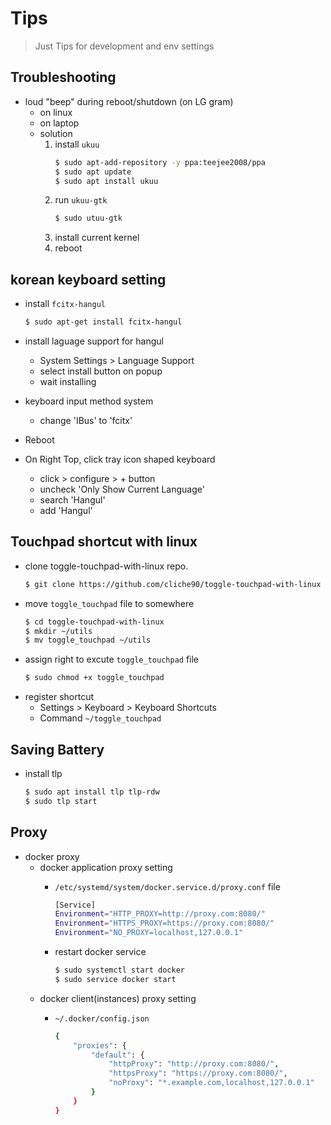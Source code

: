 # Tips

> Just Tips for development and env settings

## Troubleshooting

- loud "beep" during reboot/shutdown (on LG gram)
	- on linux
	- on laptop
	- solution
		1. install `ukuu`
			```bash
			$ sudo apt-add-repository -y ppa:teejee2008/ppa
			$ sudo apt update
			$ sudo apt install ukuu
			```
		2. run `ukuu-gtk`
			```bash
			$ sudo utuu-gtk
			```
		3. install current kernel
		4. reboot
		
## korean keyboard setting
- install `fcitx-hangul`
  ```bash
  $ sudo apt-get install fcitx-hangul
  ```

- install laguage support for hangul
  - System Settings > Language Support
  - select install button on popup
  - wait installing

- keyboard input method system
  - change 'IBus' to 'fcitx'

- Reboot

- On Right Top, click tray icon shaped keyboard
  - click > configure > + button
  - uncheck 'Only Show Current Language'
  - search 'Hangul'
  - add 'Hangul'

## Touchpad shortcut with linux

- clone toggle-touchpad-with-linux repo.
	```bash
	$ git clone https://github.com/cliche90/toggle-touchpad-with-linux
	```
- move `toggle_touchpad` file to somewhere
	```bash
	$ cd toggle-touchpad-with-linux
	$ mkdir ~/utils
	$ mv toggle_touchpad ~/utils
	```
- assign right to excute `toggle_touchpad` file
	```bash
	$ sudo chmod +x toggle_touchpad
	```
- register shortcut
	- Settings > Keyboard > Keyboard Shortcuts
	- Command `~/toggle_touchpad`

## Saving Battery

- install tlp
	```bash
	$ sudo apt install tlp tlp-rdw
	$ sudo tlp start
	```
	
## Proxy

- docker proxy
	- docker application proxy setting
		- `/etc/systemd/system/docker.service.d/proxy.conf` file
		
			```bash
			[Service]
			Environment="HTTP_PROXY=http://proxy.com:8080/"
			Environment="HTTPS_PROXY=https://proxy.com:8080/"
			Environment="NO_PROXY=localhost,127.0.0.1"
			```
		- restart docker service
			```bash
			$ sudo systemctl start docker
			$ sudo service docker start
			```
	- docker client(instances) proxy setting
		- `~/.docker/config.json`
		
			```bash
			{
				"proxies": {
					"default": {
						"httpProxy": "http://proxy.com:8080/",
						"httpsProxy": "https://proxy.com:8080/",
						"noProxy": "*.example.com,localhost,127.0.0.1"
					}
				}
			}
			```
		
